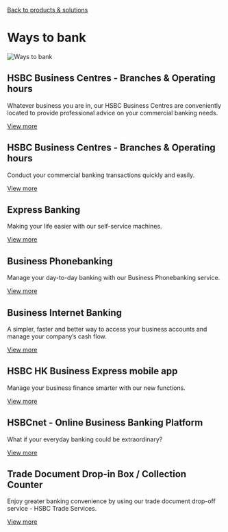 [Back to products & solutions](/en-gb/products-and-solutions)

# Ways to bank

![Ways to bank](/-/media/media/hong-kong/images/products-and-solutions/ways-to-bank-image.jpg?h=861&iar=0&w=1216&hash=55921198F829561B4D0177F6FC77FDAA "Ways to bank")

## HSBC Business Centres - Branches & Operating hours

Whatever business you are in, our HSBC Business Centres are conveniently located to provide professional advice on your commercial banking needs.

[View more](/en-gb/products/hsbc-business-centres)

## HSBC Business Centres - Branches & Operating hours

Conduct your commercial banking transactions quickly and easily.

[View more](/en-gb/products/commercial-service-centres)

## Express Banking

Making your life easier with our self-service machines.

[View more](/en-gb/products/express-banking)

## Business Phonebanking

Manage your day-to-day banking with our Business Phonebanking service.

[View more](/en-gb/products/business-phonebanking)

## Business Internet Banking

A simpler, faster and better way to access your business accounts and manage your company’s cash flow.

[View more](/en-gb/products/business-internet-banking)

## HSBC HK Business Express mobile app

Manage your business finance smarter with our new functions.

[View more](/en-gb/products/hsbc-business-express-mobile-app)

## HSBCnet - Online Business Banking Platform

What if your everyday banking could be extraordinary?

[View more](/en-gb/products/hsbcnet)

## Trade Document Drop-in Box / Collection Counter

Enjoy greater banking convenience by using our trade document drop-off service - HSBC Trade Services.

[View more](/en-gb/products/drop-in-collection-counter)